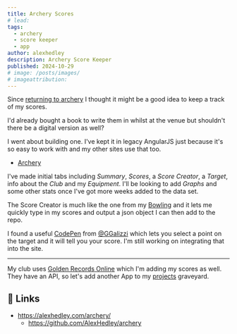 ```yaml
---
title: Archery Scores
# lead: 
tags:
  - archery
  - score keeper
  - app
author: alexhedley
description: Archery Score Keeper
published: 2024-10-29
# image: /posts/images/
# imageattribution:
---
```


<!-- # Archery Scores -->

Since [returning to archery](archery-return) I thought it might be a good idea to keep a track of my scores.

I'd already bought a book to write them in whilst at the venue but shouldn't there be a digital version as well?

I went about building one. I've kept it in legacy AngularJS just because it's so easy to work with and my other sites use that too.

- [Archery](https://alexhedley.com/archery/)

I've made initial tabs including _Summary_, _Scores_, a _Score Creator_, a _Target_, info about the _Club_ and my _Equipment_. I'll be looking to add _Graphs_ and some other stats once I've got more weeks added to the data set.

The Score Creator is much like the one from my [Bowling](https://alexhedley.com/bowling/) and it lets me quickly type in my scores and output a json object I can then add to the repo.

I found a useful [CodePen](https://codepen.io/GGalizzi/pen/PogggB) from [@GGalizzi](https://codepen.io/GGalizzi) which lets you select a point on the target and it will tell you your score. I'm still working on integrating that into the site.

---

My club uses [Golden Records Online](https://archery-records.net/) which I'm adding my scores as well. They have an API, so let's add another App to my [projects](https://alexhedley.com/projects/) graveyard.

## 🔗 Links

- https://alexhedley.com/archery/
  - https://github.com/AlexHedley/archery
